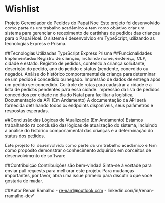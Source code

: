 # Wishlist
Projeto Gerenciador de Pedidos do Papai Noel
Este projeto foi desenvolvido como parte de um trabalho acadêmico e tem como objetivo criar um sistema para gerenciar o recebimento de cartinhas de pedidos das crianças para o Papai Noel. O sistema é desenvolvido em TypeScript, utilizando as tecnologias Express e Prisma.

##Tecnologias Utilizadas
TypeScript
Express
Prisma
##Funcionalidades Implementadas
Registro de crianças, incluindo nome, endereço, CEP, cidade e estado.
Registro de pedidos, contendo a criança solicitante, descrição do pedido, ano do pedido e status (pendente, concedido ou negado).
Análise do histórico comportamental da criança para determinar se um pedido é concedido ou negado.
Impressão de dados de entrega após um pedido ser concedido.
Controle de rotas para cadastrar a cidade e a lista de pedidos pendentes para essa cidade.
Impressão da lista de pedidos concedidos por cidade no dia do Natal para facilitar a logística.
Documentação da API (Em Andamento)
A documentação da API será fornecida detalhando todos os endpoints disponíveis, seus parâmetros e respostas esperadas.

##Conclusão das Lógicas de Atualização (Em Andamento)
Estamos trabalhando na conclusão das lógicas de atualização do sistema, incluindo a análise do histórico comportamental das crianças e a determinação do status dos pedidos.

Este projeto foi desenvolvido como parte de um trabalho acadêmico e tem como propósito demonstrar o conhecimento adquirido em conceitos de desenvolvimento de software.

##Contribuição
Contribuições são bem-vindas! Sinta-se à vontade para enviar pull requests para melhorar este projeto. Para mudanças importantes, por favor, abra uma issue primeiro para discutir o que você gostaria de mudar.

##Autor
Renan Ramalho - re-nan1@outlook.com - linkedin.com/in/renan-rramalho-dev/
